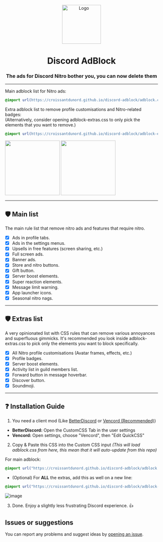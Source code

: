 <p align="center">
  <img src="https://raw.githubusercontent.com/CroissantDuNord/discord-adblock/main/media/logo.svg" width="128px" height="128px" alt="Logo">
</p>
<h1 align="center">Discord AdBlock</h1>
<h3 align="center">The ads for Discord Nitro bother you, you can now delete them</h3>
</p>

---

Main adblock list for Nitro ads:
```css
@import url(https://croissantdunord.github.io/discord-adblock/adblock.css);
```

Extra adblock list to remove profile customisations and Nitro-related badges:  
(Alternatively, consider opening adblock-extras.css to only pick the elements that you want to remove.)
```css
@import url(https://croissantdunord.github.io/discord-adblock/adblock-extras.css);
```

[<img src="https://raw.githubusercontent.com/CroissantDuNord/discord-adblock/b5d13db617b5f7457d8ee454eaf83e07865cfbcd/media/jksdqfhjkldh.svg" width="180">](https://raw.githubusercontent.com/CroissantDuNord/discord-adblock/main/adblock.css)
[<img src="https://vencord.dev/assets/logo-nav-oneko-padding.png" width="180">](https://raw.githubusercontent.com/CroissantDuNord/discord-adblock/main/adblock.css)

---
## 🛡️ Main list
The main rule list that remove nitro ads and features that require nitro.  
- [x] Ads in profile tabs.
- [x] Ads in the settings menus.
- [x] Upsells in free features (screen sharing, etc.)
- [x] Full screen ads.
- [x] Banner ads.
- [x] Store and nitro buttons.
- [x] Gift button.
- [x] Server boost elements.
- [x] Super reaction elements.
- [x] Message limit warning.
- [x] App launcher icons.
- [x] Seasonal nitro nags.
---
## 🛡️ Extras list
A very opinionated list with CSS rules that can remove various annoyances and superfluous gimmicks.
It's recommended you look inside adblock-extras.css to pick only the elements you want to block specifically.  
- [x] All Nitro profile customisations (Avatar frames, effects, etc.)
- [x] Profile badges.
- [x] Server boost elements.
- [x] Activity list in guild members list.
- [x] Forward button in message hoverbar.
- [x] Discover button.
- [x] Soundmoji.
---

## ❓ Installation Guide

1. You need a client mod (Like [BetterDiscord](https://betterdiscord.app/) or [Vencord (Recommended)](https://vencord.dev))

- **BetterDiscord:**
Open the CustomCSS Tab in the user settings
- **Vencord:**
Open settings, choose "Vencord", then "Edit QuickCSS"

2. Copy & Paste this CSS into the Custom CSS input *(This will load adblock.css from here, this mean that it will auto-update from this repo)*

For main adblock:
```css
@import url("https://croissantdunord.github.io/discord-adblock/adblock.css");
```
- (Optional) For **ALL** the extras, add this as well on a new line:
```css
@import url("https://croissantdunord.github.io/discord-adblock/adblock-extras.css");
```

![image](https://github.com/CroissantDuNord/discord-adblock/assets/79372025/a5cef664-6bf4-4740-bed7-b66a22b735dc)

3. Done. Enjoy a slightly less frustrating Discord experience. 👍

## Issues or suggestions

You can report any problems and suggest ideas by [opening an issue](https://github.com/CroissantDuNord/discord-adblock/issues).

